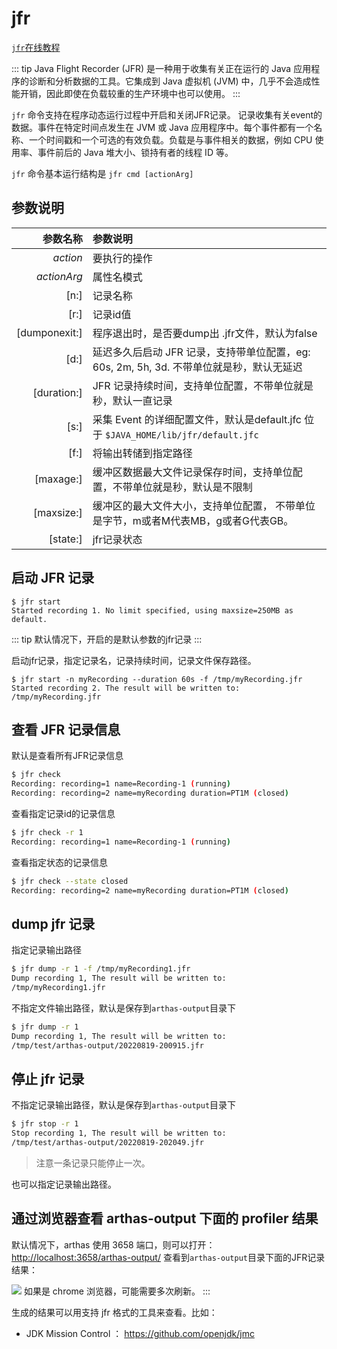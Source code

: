 # jfr

[`jfr`在线教程](https://arthas.aliyun.com/doc/arthas-tutorials.html?language=cn&id=command-jfr)

::: tip
Java Flight Recorder (JFR) 是一种用于收集有关正在运行的 Java 应用程序的诊断和分析数据的工具。它集成到 Java 虚拟机 (JVM) 中，几乎不会造成性能开销，因此即使在负载较重的生产环境中也可以使用。
:::

`jfr` 命令支持在程序动态运行过程中开启和关闭JFR记录。 记录收集有关event的数据。事件在特定时间点发生在 JVM 或 Java 应用程序中。每个事件都有一个名称、一个时间戳和一个可选的有效负载。负载是与事件相关的数据，例如 CPU 使用率、事件前后的 Java 堆大小、锁持有者的线程 ID 等。

`jfr` 命令基本运行结构是 `jfr cmd [actionArg]`

## 参数说明

|      参数名称 | 参数说明                                                     |
| ------------: | :----------------------------------------------------------- |
|      _action_ | 要执行的操作                                                 |
|   _actionArg_ | 属性名模式                                                   |
|          [n:] | 记录名称                                                     |
|          [r:] | 记录id值                                                     |
| [dumponexit:] | 程序退出时，是否要dump出 .jfr文件，默认为false               |
|          [d:] | 延迟多久后启动 JFR 记录，支持带单位配置，eg: 60s, 2m, 5h, 3d. 不带单位就是秒，默认无延迟 |
|   [duration:] | JFR 记录持续时间，支持单位配置，不带单位就是秒，默认一直记录 |
|          [s:] | 采集 Event 的详细配置文件，默认是default.jfc 位于 `$JAVA_HOME/lib/jfr/default.jfc` |
|          [f:] | 将输出转储到指定路径                                         |
|     [maxage:] | 缓冲区数据最大文件记录保存时间，支持单位配置，不带单位就是秒，默认是不限制 |
|    [maxsize:] | 缓冲区的最大文件大小，支持单位配置， 不带单位是字节，m或者M代表MB，g或者G代表GB。 |
|      [state:] | jfr记录状态                                                  |

## 启动 JFR 记录

```
$ jfr start
Started recording 1. No limit specified, using maxsize=250MB as default.
```

::: tip
默认情况下，开启的是默认参数的jfr记录
:::

启动jfr记录，指定记录名，记录持续时间，记录文件保存路径。

```
$ jfr start -n myRecording --duration 60s -f /tmp/myRecording.jfr
Started recording 2. The result will be written to:
/tmp/myRecording.jfr
```

## 查看 JFR 记录信息

默认是查看所有JFR记录信息

```bash
$ jfr check
Recording: recording=1 name=Recording-1 (running)
Recording: recording=2 name=myRecording duration=PT1M (closed)
```

查看指定记录id的记录信息

```bash
$ jfr check -r 1
Recording: recording=1 name=Recording-1 (running)
```

查看指定状态的记录信息

```bash
$ jfr check --state closed
Recording: recording=2 name=myRecording duration=PT1M (closed)
```

## dump jfr 记录

指定记录输出路径

```bash
$ jfr dump -r 1 -f /tmp/myRecording1.jfr
Dump recording 1, The result will be written to:
/tmp/myRecording1.jfr
```

不指定文件输出路径，默认是保存到`arthas-output`目录下

```bash
$ jfr dump -r 1
Dump recording 1, The result will be written to:
/tmp/test/arthas-output/20220819-200915.jfr
```

## 停止 jfr 记录

不指定记录输出路径，默认是保存到`arthas-output`目录下

```bash
$ jfr stop -r 1
Stop recording 1, The result will be written to:
/tmp/test/arthas-output/20220819-202049.jfr
```

> 注意一条记录只能停止一次。

也可以指定记录输出路径。

## 通过浏览器查看 arthas-output 下面的 profiler 结果

默认情况下，arthas 使用 3658 端口，则可以打开： [http://localhost:3658/arthas-output/](http://localhost:3658/arthas-output/) 查看到`arthas-output`目录下面的JFR记录结果：

![](https://arthas.aliyun.com/doc/_images/arthas-output-recording.png)
如果是 chrome 浏览器，可能需要多次刷新。
:::

生成的结果可以用支持 jfr 格式的工具来查看。比如：

- JDK Mission Control ： https://github.com/openjdk/jmc
